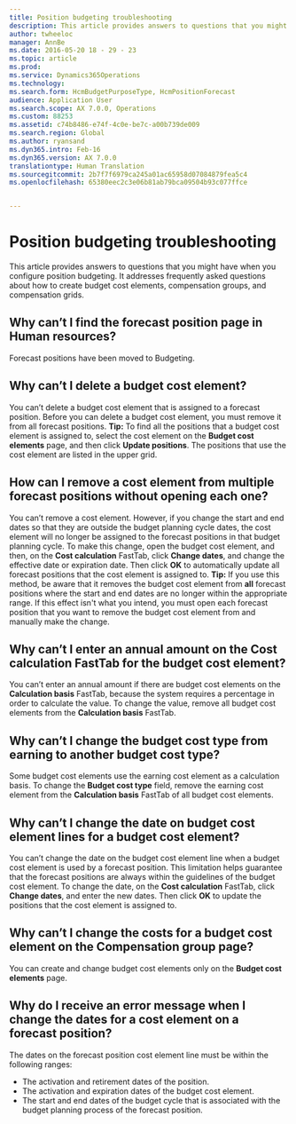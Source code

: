 ```yaml
---
title: Position budgeting troubleshooting
description: This article provides answers to questions that you might have when you configure position budgeting. It addresses frequently asked questions about how to create budget cost elements, compensation groups, and compensation grids.
author: twheeloc
manager: AnnBe
ms.date: 2016-05-20 18 - 29 - 23
ms.topic: article
ms.prod: 
ms.service: Dynamics365Operations
ms.technology: 
ms.search.form: HcmBudgetPurposeType, HcmPositionForecast
audience: Application User
ms.search.scope: AX 7.0.0, Operations
ms.custom: 88253
ms.assetid: c74b8486-e74f-4c0e-be7c-a00b739de009
ms.search.region: Global
ms.author: ryansand
ms.dyn365.intro: Feb-16
ms.dyn365.version: AX 7.0.0
translationtype: Human Translation
ms.sourcegitcommit: 2b7f7f6979ca245a01ac65958d07084879fea5c4
ms.openlocfilehash: 65380eec2c3e06b81ab79bca09504b93c077ffce


---
```


# <a name="position-budgeting-troubleshooting"></a>Position budgeting troubleshooting

This article provides answers to questions that you might have when you configure position budgeting. It addresses frequently asked questions about how to create budget cost elements, compensation groups, and compensation grids. 

<a name="why-cant-i-find-the-forecast-position-page-in-human-resources"></a>Why can’t I find the forecast position page in Human resources?
---------------------------------------------------------------

Forecast positions have been moved to Budgeting.

## <a name="why-cant-i-delete-a-budget-cost-element"></a>Why can’t I delete a budget cost element?
You can’t delete a budget cost element that is assigned to a forecast position. Before you can delete a budget cost element, you must remove it from all forecast positions. **Tip:** To find all the positions that a budget cost element is assigned to, select the cost element on the **Budget cost elements** page, and then click **Update positions**. The positions that use the cost element are listed in the upper grid.

## <a name="how-can-i-remove-a-cost-element-from-multiple-forecast-positions-without-opening-each-one"></a>How can I remove a cost element from multiple forecast positions without opening each one?
You can’t remove a cost element. However, if you change the start and end dates so that they are outside the budget planning cycle dates, the cost element will no longer be assigned to the forecast positions in that budget planning cycle. To make this change, open the budget cost element, and then, on the **Cost calculation** FastTab, click **Change dates**, and change the effective date or expiration date. Then click **OK** to automatically update all forecast positions that the cost element is assigned to. **Tip:** If you use this method, be aware that it removes the budget cost element from **all** forecast positions where the start and end dates are no longer within the appropriate range. If this effect isn't what you intend, you must open each forecast position that you want to remove the budget cost element from and manually make the change.

## <a name="why-cant-i-enter-an-annual-amount-on-the-cost-calculation-fasttab-for-the-budget-cost-element"></a>Why can’t I enter an annual amount on the Cost calculation FastTab for the budget cost element?
You can’t enter an annual amount if there are budget cost elements on the **Calculation basis** FastTab, because the system requires a percentage in order to calculate the value. To change the value, remove all budget cost elements from the **Calculation basis** FastTab.

## <a name="why-cant-i-change-the-budget-cost-type-from-earning-to-another-budget-cost-type"></a>Why can’t I change the budget cost type from earning to another budget cost type?
Some budget cost elements use the earning cost element as a calculation basis. To change the **Budget cost type** field, remove the earning cost element from the **Calculation basis** FastTab of all budget cost elements.

## <a name="why-cant-i-change-the-date-on-budget-cost-element-lines-for-a-budget-cost-element"></a>Why can’t I change the date on budget cost element lines for a budget cost element?
You can’t change the date on the budget cost element line when a budget cost element is used by a forecast position. This limitation helps guarantee that the forecast positions are always within the guidelines of the budget cost element. To change the date, on the **Cost calculation** FastTab, click **Change dates**, and enter the new dates. Then click **OK** to update the positions that the cost element is assigned to.

## <a name="why-cant-i-change-the-costs-for-a-budget-cost-element-on-the-compensation-group-page"></a>Why can’t I change the costs for a budget cost element on the Compensation group page?
You can create and change budget cost elements only on the **Budget cost elements** page.

## <a name="why-do-i-receive-an-error-message-when-i-change-the-dates-for-a-cost-element-on-a-forecast-position"></a>Why do I receive an error message when I change the dates for a cost element on a forecast position?
The dates on the forecast position cost element line must be within the following ranges:

-   The activation and retirement dates of the position.
-   The activation and expiration dates of the budget cost element.
-   The start and end dates of the budget cycle that is associated with the budget planning process of the forecast position.





<!--HONumber=Feb17_HO3-->


